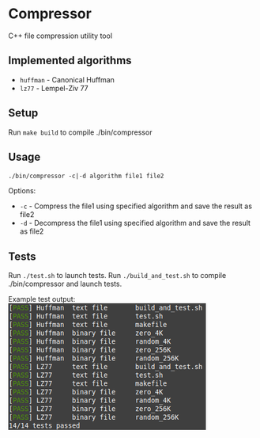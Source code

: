# Compressor
C++ file compression utility tool

## Implemented algorithms
- `huffman` - Canonical Huffman
- `lz77` - Lempel-Ziv 77

## Setup
Run `make build` to compile ./bin/compressor

## Usage
```
./bin/compressor -c|-d algorithm file1 file2
```

Options:
- `-c` - Compress the file1 using specified algorithm and save the result as file2
- `-d` - Decompress the file1 using specified algorithm and save the result as file2

## Tests
Run `./test.sh` to launch tests.
Run `./build_and_test.sh` to compile ./bin/compressor and launch tests.

Example test output:
<img src="images/test_output.png">
